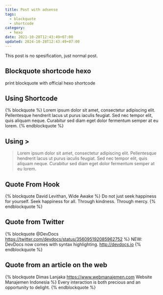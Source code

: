 ```yaml
---
title: Post with adsense
tags:
  - blockquote
  - shortcode
category:
  - hexo
date: 2021-10-28T12:43:49+07:00
updated: 2024-10-28T12:43:49+07:00
---
```


This post is no spesification, just normal post.

## Blockquote shortcode hexo
print blockquote with official hexo shortcode

## Using Shortcode
{% blockquote %}
Lorem ipsum dolor sit amet, consectetur adipiscing elit. Pellentesque hendrerit lacus ut purus iaculis feugiat. Sed nec tempor elit, quis aliquam neque. Curabitur sed diam eget dolor fermentum semper at eu lorem.
{% endblockquote %}

## Using >
> Lorem ipsum dolor sit amet, consectetur adipiscing elit. Pellentesque hendrerit lacus ut purus iaculis feugiat. Sed nec tempor elit, quis aliquam neque. Curabitur sed diam eget dolor fermentum semper at eu lorem.

## Quote From Hook
{% blockquote David Levithan, Wide Awake %}
Do not just seek happiness for yourself. Seek happiness for all. Through kindness. Through mercy.
{% endblockquote %}

## Quote from Twitter
{% blockquote @DevDocs https://twitter.com/devdocs/status/356095192085962752 %}
NEW: DevDocs now comes with syntax highlighting. http://devdocs.io
{% endblockquote %}

## Quote from an article on the web
{% blockquote Dimas Lanjaka https://www.webmanajemen.com Website Manajemen Indonesia %}
Every interaction is both precious and an opportunity to delight.
{% endblockquote %}